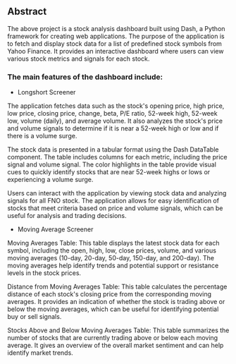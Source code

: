 ## Abstract

The above project is a stock analysis dashboard built using Dash, a Python framework for creating web applications. The purpose of the application is to fetch and display stock data for a list of predefined stock symbols from Yahoo Finance. It provides an interactive dashboard where users can view various stock metrics and signals for each stock.


### The main features of the dashboard include:

- Longshort Screener 

The application fetches data such as the stock's opening price, high price, low price, closing price, change, beta, P/E ratio, 52-week high, 52-week low, volume (daily), and average volume. It also analyzes the stock's price and volume signals to determine if it is near a 52-week high or low and if there is a volume surge.

The stock data is presented in a tabular format using the Dash DataTable component. The table includes columns for each metric, including the price signal and volume signal. The color highlights in the table provide visual cues to quickly identify stocks that are near 52-week highs or lows or experiencing a volume surge.

Users can interact with the application by viewing stock data and analyzing signals for all FNO stock. The application allows for easy identification of stocks that meet criteria based on price and volume signals, which can be useful for analysis and trading decisions.

- Moving Average Screener

Moving Averages Table: This table displays the latest stock data for each symbol, including the open, high, low, close prices, volume, and various moving averages (10-day, 20-day, 50-day, 150-day, and 200-day). The moving averages help identify trends and potential support or resistance levels in the stock prices.

Distance from Moving Averages Table: This table calculates the percentage distance of each stock's closing price from the corresponding moving averages. It provides an indication of whether the stock is trading above or below the moving averages, which can be useful for identifying potential buy or sell signals.

Stocks Above and Below Moving Averages Table: This table summarizes the number of stocks that are currently trading above or below each moving average. It gives an overview of the overall market sentiment and can help identify market trends.

